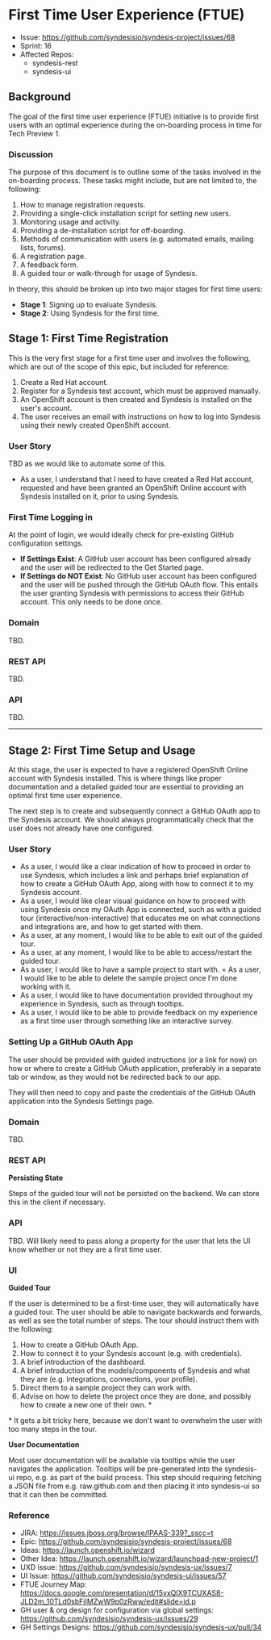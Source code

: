 # First Time User Experience (FTUE)

* Issue: https://github.com/syndesisio/syndesis-project/issues/68
* Sprint: 16
* Affected Repos:
  - syndesis-rest
  - syndesis-ui

## Background

The goal of the first time user experience (FTUE) initiative is to provide first users with an optimal experience during the on-boarding process in time for Tech Preview 1.


### Discussion

The purpose of this document is to outline some of the tasks involved in the on-boarding process. These tasks might include, but are not limited to, the following:

1. How to manage registration requests.
2. Providing a single-click installation script for setting new users.
3. Monitoring usage and activity.
4. Providing a de-installation script for off-boarding.
5. Methods of communication with users (e.g. automated emails, mailing lists, forums).
6. A registration page.
7. A feedback form.
8. A guided tour or walk-through for usage of Syndesis.

In theory, this should be broken up into two major stages for first time users:
- **Stage 1**: Signing up to evaluate Syndesis.
- **Stage 2**: Using Syndesis for the first time.


## Stage 1: First Time Registration

This is the very first stage for a first time user and involves the following, which are out of the scope of this epic, but included for reference:
1. Create a Red Hat account.
2. Register for a Syndesis test account, which must be approved manually.
3. An OpenShift account is then created and Syndesis is installed on the user's account.
4. The user receives an email with instructions on how to log into Syndesis using their newly created OpenShift account.


### User Story

TBD as we would like to automate some of this.

- As a user, I understand that I need to have created a Red Hat account, requested and have been granted an OpenShift Online account with Syndesis installed on it, prior to using Syndesis.



### First Time Logging in

At the point of login, we would ideally check for pre-existing GitHub configuration settings.
  - **If Settings Exist**: A GitHub user account has been configured already and the user will be redirected to the Get Started page.
  - **If Settings do NOT Exist**: No GitHub user account has been configured and the user will be pushed through the GitHub OAuth flow. This entails the user granting Syndesis with permissions to access their GitHub account. This only needs to be done once.



### Domain

TBD.

### REST API

TBD.


### API

TBD.

---

## Stage 2: First Time Setup and Usage

At this stage, the user is expected to have a registered OpenShift Online account with Syndesis installed. This is where things like proper documentation and a detailed guided tour are essential to providing an optimal first time user experience.

The next step is to create and subsequently connect a GitHub OAuth app to the Syndesis account. We should always programmatically check that the user does not already have one configured.



### User Story

- As a user, I would like a clear indication of how to proceed in order to use Syndesis, which includes a link and perhaps brief explanation of how to create a GitHub OAuth App, along with how to connect it to my Syndesis account.
- As a user, I would like clear visual guidance on how to proceed with using Syndesis once my OAuth App is connected, such as with a guided tour (interactive/non-interactive) that educates me on what connections and integrations are, and how to get started with them.
- As a user, at any moment, I would like to be able to exit out of the guided tour.
- As a user, at any moment, I would like to be able to access/restart the guided tour.
- As a user, I would like to have a sample project to start with.
= As a user, I would like to be able to delete the sample project once I'm done working with it.
- As a user, I would like to have documentation provided throughout my experience in Syndesis, such as through tooltips.
- As a user, I would like to be able to provide feedback on my experience as a first time user through something like an interactive survey.



### Setting Up a GitHub OAuth App

The user should be provided with guided instructions (or a link for now) on how or where to create a GitHub OAuth application, preferably in a separate tab or window, as they would not be redirected back to our app.

They will then need to copy and paste the credentials of the GitHub OAuth application into the Syndesis Settings page. 



### Domain

TBD.

### REST API

**Persisting State**

Steps of the guided tour will not be persisted on the backend. We can store this in the client if necessary.


### API

TBD. Will likely need to pass along a property for the user that lets the UI know whether or not they are a first time user.

### UI

**Guided Tour**

If the user is determined to be a first-time user, they will automatically have a guided tour. The user should be able to navigate backwards and forwards, as well as see the total number of steps. The tour should instruct them with the following:

1. How to create a GitHub OAuth App.
2. How to connect it to your Syndesis account (e.g. with credentials).
3. A brief introduction of the dashboard.
4. A brief introduction of the models/components of Syndesis and what they are (e.g. integrations, connections, your profile).
5. Direct them to a sample project they can work with.
6. Advise on how to delete the project once they are done, and possibly how to create a new one of their own. *

\* It gets a bit tricky here, because we don't want to overwhelm the user with too many steps in the tour.

**User Documentation**

Most user documentation will be available via tooltips while the user navigates the application. Tooltips will be pre-generated into the syndesis-ui repo, e.g. as part of the build process. This step should requiring fetching a JSON file from e.g. raw.github.com and then placing it into syndesis-ui so that it can then be committed.

### Reference

- JIRA: https://issues.jboss.org/browse/IPAAS-339?_sscc=t
- Epic: https://github.com/syndesisio/syndesis-project/issues/68
- Ideas: https://launch.openshift.io/wizard
- Other Idea: https://launch.openshift.io/wizard/launchpad-new-project/1
- UXD issue: https://github.com/syndesisio/syndesis-ux/issues/7
- UI Issue: https://github.com/syndesisio/syndesis-ui/issues/57
- FTUE Journey Map: https://docs.google.com/presentation/d/15vxQIX9TCUXAS8-JLD2m_10TLd0sbFjIMZwW9p0zRww/edit#slide=id.p
- GH user & org design for configuration via global settings: https://github.com/syndesisio/syndesis-ux/issues/29
- GH Settings Designs: https://github.com/syndesisio/syndesis-ux/pull/34

